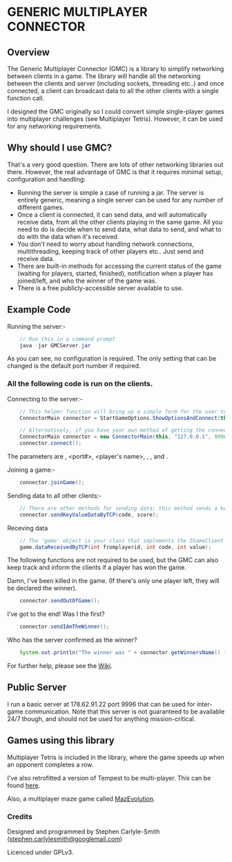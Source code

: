 # GENERIC MULTIPLAYER CONNECTOR

## Overview
The Generic Multiplayer Connector (GMC) is a library to simplify networking between clients in a game.  The library will handle all the networking between the clients and server (including sockets, threading etc..) and once connected, a client can broadcast data to all the other clients with a single function call.

I designed the GMC originally so I could convert simple single-player games into multiplayer challenges (see Multiplayer Tetris).  However, it can be used for any networking requirements.


## Why should I use GMC?
That's a very good question.  There are lots of other networking libraries out there.  However, the real advantage of GMC is that it requires minimal setup, configuration and handling: 

* Running the server is simple a case of running a jar.  The server is entirely generic, meaning a single server can be used for any number of different games.
* Once a client is connected, it can send data, and will automatically receive data, from all the other clients playing in the same game.  All you need to do is decide when to send data, what data to send, and what to do with the data when it's received.
* You don't need to worry about handling network connections, multithreading, keeping track of other players etc..  Just send and receive data.
*  There are built-in methods for accessing the current status of the game (waiting for players, started, finished), notification when a player has joined/left, and who the winner of the game was.
* There is a free publicly-accessible server available to use.


## Example Code

Running the server:-
```java
	// Run this in a command prompt
	java -jar GMCServer.jar
```

As you can see, no configuration is required.  The only setting that can be changed is the default port number if required.


### All the following code is run on the clients.

Connecting to the server:-
```java
	// This helper function will bring up a simple form for the user to enter an IP address etc..
	ConnectorMain connector = StartGameOptions.ShowOptionsAndConnect(this);

	// Alternatively, if you have your own method of getting the connection and player's details:
	ConnectorMain connector = new ConnectorMain(this, "127.0.0.1", 9996, "Players Name", "MyGame", 2, 99);
	connector.connect();
```

The parameters are <ip to connect to>, <port#>, <player's name>, <game code>, <minimum players>, and <maximum players>.

Joining a game:-
```java
	connector.joinGame();
```

Sending data to all other clients:-
```java
	// There are other methods for sending data; this method sends a key/value pair by TCP.  When data is sent, it is automatically received by all the other clients.
	connector.sendKeyValueDataByTCP(code, score);
```

Receving data
```java
	// The 'game' object is your class that implements the IGameClient interface.
	game.dataReceivedByTCP(int fromplayerid, int code, int value);
```

The following functions are not required to be used, but the GMC can also keep track and inform the clients if a player has won the game.

Damn, I've been killed in the game.  (If there's only one player left, they will be declared the winner).
```java
	connector.sendOutOfGame();
```

I've got to the end!  Was I the first?
```java
	connector.sendIAmTheWinner();
```

Who has the server confirmed as the winner?
```java
	System.out.println("The winner was " + connector.getWinnersName() + "!");
```

For further help, please see the [Wiki](https://bitbucket.org/SteveSmith16384/genericmultiplayerconnector/wiki/Home).


## Public Server
I run a basic server at 178.62.91.22 port 9996 that can be used for inter-game communication.  Note that this server is not guaranteed to be available 24/7 though, and should not be used for anything mission-critical.


## Games using this library
Multiplayer Tetris is included in the library, where the game speeds up when an opponent completes a row.  

I've also retrofitted a version of Tempest to be multi-player.  This can be found [here](https://github.com/SteveSmith16384/wbt-multiplayer).

Also, a multiplayer maze game called [MazEvolution](https://bitbucket.org/SteveSmith16384/mazeevolution).


### Credits

Designed and programmed by Stephen Carlyle-Smith (stephen.carlylesmith@googlemail.com)

Licenced under GPLv3.
